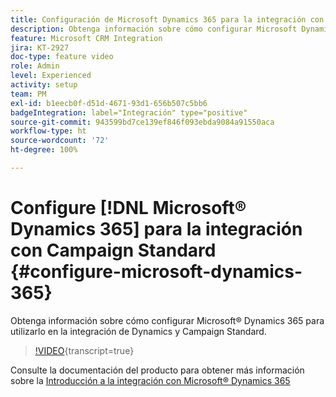 ```yaml
---
title: Configuración de Microsoft Dynamics 365 para la integración con Campaign Standard
description: Obtenga información sobre cómo configurar Microsoft Dynamics 365 para utilizarlo en la integración de Dynamics y Campaign Standard.
feature: Microsoft CRM Integration
jira: KT-2927
doc-type: feature video
role: Admin
level: Experienced
activity: setup
team: PM
exl-id: b1eecb0f-d51d-4671-93d1-656b507c5bb6
badgeIntegration: label="Integración" type="positive"
source-git-commit: 943599bd7ce139ef846f093ebda9084a91550aca
workflow-type: ht
source-wordcount: '72'
ht-degree: 100%

---
```


# Configure [!DNL Microsoft® Dynamics 365] para la integración con Campaign Standard {#configure-microsoft-dynamics-365}

Obtenga información sobre cómo configurar Microsoft® Dynamics 365 para utilizarlo en la integración de Dynamics y Campaign Standard.

>[!VIDEO](https://video.tv.adobe.com/v/27637?learn=on){transcript=true}

Consulte la documentación del producto para obtener más información sobre la [Introducción a la integración con Microsoft® Dynamics 365](https://experienceleague.adobe.com/docs/campaign-standard/using/integrating-with-adobe-cloud/campaign-and-microsoft-dynamics-365/d365-acs-get-started.html?lang=es)
